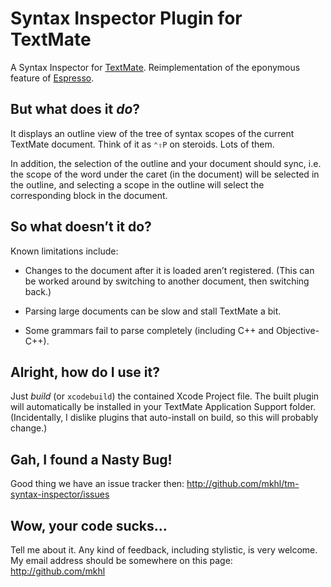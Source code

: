 # Syntax Inspector Plugin for TextMate

A Syntax Inspector for [TextMate][]. Reimplementation of the eponymous feature of [Espresso][].

## But what does it _do_?

It displays an outline view of the tree of syntax scopes of the current
TextMate document. Think of it as `⌃⇧P` on steroids. Lots of them.

In addition, the selection of the outline and your document should sync, i.e.
the scope of the word under the caret (in the document) will be selected in
the outline, and selecting a scope in the outline will select the
corresponding block in the document.

## So what doesn’t it do?

Known limitations include:

* Changes to the document after it is loaded aren’t registered.
  (This can be worked around by switching to another document, then switching back.)

* Parsing large documents can be slow and stall TextMate a bit.

* Some grammars fail to parse completely (including C++ and Objective-C++).

## Alright, how do I use it?

Just *build* (or `xcodebuild`) the contained Xcode Project file. The built
plugin will automatically be installed in your TextMate Application Support
folder.
(Incidentally, I dislike plugins that auto-install on build, so this will
probably change.)

## Gah, I found a Nasty Bug!

Good thing we have an issue tracker then: <http://github.com/mkhl/tm-syntax-inspector/issues>

## Wow, your code sucks…

Tell me about it. Any kind of feedback, including stylistic, is very welcome.
My email address should be somewhere on this page: <http://github.com/mkhl>


[espresso]: http://macrabbit.com/espresso
[textmate]: http://macromates.com/
